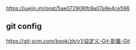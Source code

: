https://juejin.im/post/5ae072906fb9a07a9e4ce596

## git config
https://git-scm.com/book/zh/v1/自定义-Git-配置-Git
